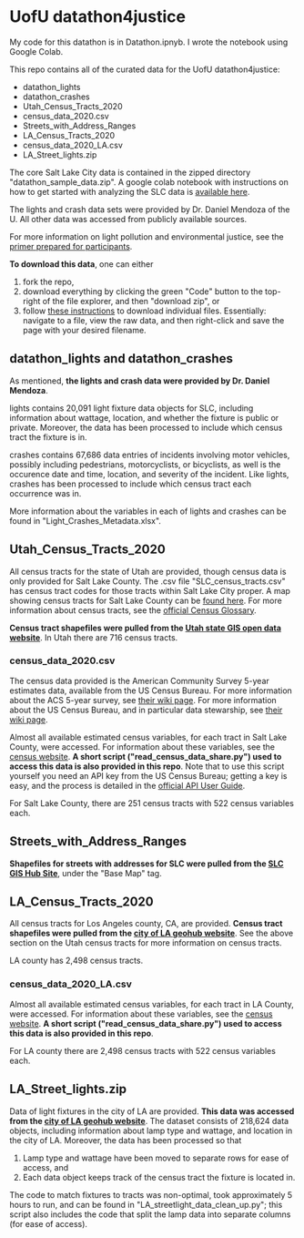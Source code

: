 # UofU datathon4justice

My code for this datathon is in Datathon.ipnyb.  I wrote the notebook using Google Colab.

This repo contains all of the curated data for the UofU datathon4justice:
- datathon_lights
- datathon_crashes
- Utah_Census_Tracts_2020
- census_data_2020.csv
- Streets_with_Address_Ranges
- LA_Census_Tracts_2020
- census_data_2020_LA.csv
- LA_Street_lights.zip

The core Salt Lake City data is contained in the zipped directory "datathon_sample_data.zip". A google colab notebook with instructions on how to get started with analyzing the SLC data is [available here](https://colab.research.google.com/drive/1wFibIh6pVIZf6V9_GnBkarmLEQE_z9OX?usp=sharing).

The lights and crash data sets were provided by Dr. Daniel Mendoza of the U. All other data was accessed from publicly available sources.

For more information on light pollution and environmental justice, see the [primer prepared for participants](https://docs.google.com/document/d/1DLcSbR4It1JvCrbmp8cm4UPjToZVGou2HbNDtOtDAzs/edit?usp=sharing).

**To download this data**, one can either
1. fork the repo,
2. download everything by clicking the green "Code" button to the top-right of the file explorer, and then "download zip", or
3. follow [these instructions](https://www.wikihow.com/Download-a-File-from-GitHub) to download individual files. Essentially: navigate to a file, view the raw data, and then right-click and save the page with your desired filename.

## datathon_lights and datathon_crashes

As mentioned, **the lights and crash data were provided by Dr. Daniel Mendoza**.

lights contains 20,091 light fixture data objects for SLC, including information about wattage, location, and whether the fixture is public or private. Moreover, the data has been processed to include which census tract the fixture is in.

crashes contains 67,686 data entries of incidents involving motor vehicles, possibly including pedestrians, motorcyclists, or bicyclists, as well is the occurence date and time, location, and severity of the incident. Like lights, crashes has been processed to include which census tract each occurrence was in.

More information about the variables in each of lights and crashes can be found in "Light_Crashes_Metadata.xlsx".

## Utah_Census_Tracts_2020

All census tracts for the state of Utah are provided, though census data is only provided for Salt Lake County. The .csv file "SLC_census_tracts.csv" has census tract codes for those tracts within Salt Lake City proper. A map showing census tracts for Salt Lake County can be [found here](https://www2.census.gov/geo/maps/DC2020/PL20/st49_ut/censustract_maps/c49035_salt_lake/DC20CT_C49035.pdf). For more information about census tracts, see the [official Census Glossary](https://www.census.gov/programs-surveys/geography/about/glossary.html#par_textimage_13).

**Census tract shapefiles were pulled from the [Utah state GIS open data website](https://opendata.gis.utah.gov/datasets/utah-census-tracts-2020/explore)**. In Utah there are 716 census tracts.

### census_data_2020.csv

The census data provided is the American Community Survey 5-year estimates data, available from the US Census Bureau. For more information about the ACS 5-year survey, see [their wiki page](https://en.wikipedia.org/wiki/American_Community_Survey). For more information about the US Census Bureau, and in particular data stewarship, see [their wiki page](https://en.wikipedia.org/wiki/American_Community_Survey).

Almost all available estimated census variables, for each tract in Salt Lake County, were accessed. For information about these variables, see the [census website](https://api.census.gov/data/2020/acs/acs5/profile/variables.html). **A short script ("read_census_data_share.py") used to access this data is also provided in this repo**. Note that to use this script yourself you need an API key from the US Census Bureau; getting a key is easy, and the process is detailed in the [official API User Guide](https://www.census.gov/data/developers/guidance/api-user-guide.html).

For Salt Lake County, there are 251 census tracts with 522 census variables each.

## Streets_with_Address_Ranges

**Shapefiles for streets with addresses for SLC were pulled from the [SLC GIS Hub Site](https://gis-slcgov.opendata.arcgis.com)**, under the "Base Map" tag.

## LA_Census_Tracts_2020

All census tracts for Los Angeles county, CA, are provided. **Census tract shapefiles were pulled from the [city of LA geohub website](https://geohub.lacity.org/datasets/lacounty::census-tracts-2020/about)**. See the above section on the Utah census tracts for more information on census tracts.

LA county has 2,498 census tracts.

### census_data_2020_LA.csv

Almost all available estimated census variables, for each tract in LA County, were accessed. For information about these variables, see the [census website](https://api.census.gov/data/2020/acs/acs5/profile/variables.html). **A short script ("read_census_data_share.py") used to access this data is also provided in this repo**.

For LA county there are 2,498 census tracts with 522 census variables each.

## LA_Street_lights.zip

Data of light fixtures in the city of LA are provided. **This data was accessed from the [city of LA geohub website](https://geohub.lacity.org/datasets/5e7c617cd8c141308c79024baa2ffcae)**. The dataset consists of 218,624 data objects, including information about lamp type and wattage, and location in the city of LA. Moreover, the data has been processed so that
1. Lamp type and wattage have been moved to separate rows for ease of access, and
2. Each data object keeps track of the census tract the fixture is located in.

The code to match fixtures to tracts was non-optimal, took approximately 5 hours to run, and can be found in "LA_streetlight_data_clean_up.py"; this script also includes the code that split the lamp data into separate columns (for ease of access).